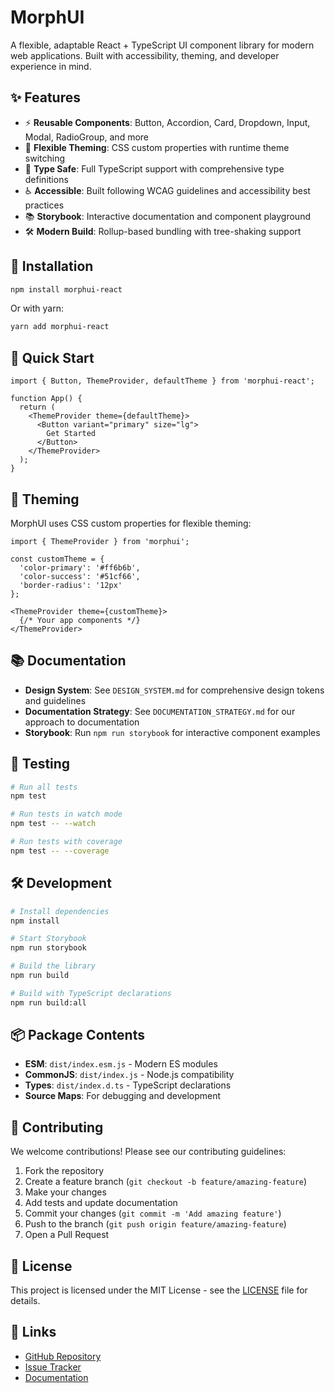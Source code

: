 # MorphUI

A flexible, adaptable React + TypeScript UI component library for modern web applications. Built with accessibility, theming, and developer experience in mind.

## ✨ Features

- ⚡ **Reusable Components**: Button, Accordion, Card, Dropdown, Input, Modal, RadioGroup, and more
- 🎨 **Flexible Theming**: CSS custom properties with runtime theme switching
- 🧪 **Type Safe**: Full TypeScript support with comprehensive type definitions
- ♿ **Accessible**: Built following WCAG guidelines and accessibility best practices
- 📚 **Storybook**: Interactive documentation and component playground
- 🛠️ **Modern Build**: Rollup-based bundling with tree-shaking support

## 🚀 Installation

```bash
npm install morphui-react
```

Or with yarn:
```bash
yarn add morphui-react
```

## 📖 Quick Start

```tsx
import { Button, ThemeProvider, defaultTheme } from 'morphui-react';

function App() {
  return (
    <ThemeProvider theme={defaultTheme}>
      <Button variant="primary" size="lg">
        Get Started
      </Button>
    </ThemeProvider>
  );
}
```

## 🎨 Theming

MorphUI uses CSS custom properties for flexible theming:

```tsx
import { ThemeProvider } from 'morphui';

const customTheme = {
  'color-primary': '#ff6b6b',
  'color-success': '#51cf66',
  'border-radius': '12px'
};

<ThemeProvider theme={customTheme}>
  {/* Your app components */}
</ThemeProvider>
```

## 📚 Documentation

- **Design System**: See `DESIGN_SYSTEM.md` for comprehensive design tokens and guidelines
- **Documentation Strategy**: See `DOCUMENTATION_STRATEGY.md` for our approach to documentation
- **Storybook**: Run `npm run storybook` for interactive component examples

## 🧪 Testing

```bash
# Run all tests
npm test

# Run tests in watch mode
npm test -- --watch

# Run tests with coverage
npm test -- --coverage
```

## 🛠️ Development

```bash
# Install dependencies
npm install

# Start Storybook
npm run storybook

# Build the library
npm run build

# Build with TypeScript declarations
npm run build:all
```

## 📦 Package Contents

- **ESM**: `dist/index.esm.js` - Modern ES modules
- **CommonJS**: `dist/index.js` - Node.js compatibility
- **Types**: `dist/index.d.ts` - TypeScript declarations
- **Source Maps**: For debugging and development

## 🤝 Contributing

We welcome contributions! Please see our contributing guidelines:

1. Fork the repository
2. Create a feature branch (`git checkout -b feature/amazing-feature`)
3. Make your changes
4. Add tests and update documentation
5. Commit your changes (`git commit -m 'Add amazing feature'`)
6. Push to the branch (`git push origin feature/amazing-feature`)
7. Open a Pull Request

## 📄 License

This project is licensed under the MIT License - see the [LICENSE](LICENSE) file for details.

## 🔗 Links

- [GitHub Repository](https://github.com/yourusername/MorphUI)
- [Issue Tracker](https://github.com/yourusername/MorphUI/issues)
- [Documentation](https://github.com/yourusername/MorphUI#readme) 